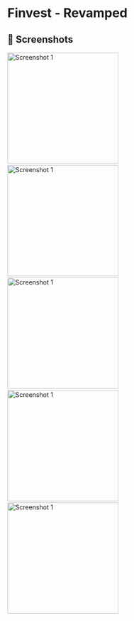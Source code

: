 # Finvest - Revamped

## 🎨 Screenshots

<img src="https://github.com/user-attachments/assets/d3620286-dd0a-4d29-9e28-e5b19037d70d" alt="Screenshot 1" width="250"/>
&nbsp
&nbsp

<img src="https://github.com/user-attachments/assets/0022b7aa-25a8-4d6a-bc1b-57c13f0bbbf1" alt="Screenshot 1" width="250"/>
&nbsp
&nbsp

<img src="https://github.com/user-attachments/assets/95d04c35-c289-486b-926c-6a591007a6e7" alt="Screenshot 1" width="250"/>
&nbsp
&nbsp

<img src="https://github.com/user-attachments/assets/84927b2b-0225-4cef-b6e5-66ce13e25f1e" alt="Screenshot 1" width="250"/>
&nbsp
&nbsp

<img src="https://github.com/user-attachments/assets/f72fd3f9-e236-4bb5-bce3-875b112b79d5" alt="Screenshot 1" width="250"/>
&nbsp
&nbsp
&nbsp
